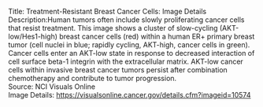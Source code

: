 Title: Treatment-Resistant Breast Cancer Cells: Image Details\
Description:Human tumors often include slowly proliferating cancer cells that resist treatment. This image shows  a cluster of slow-cycling (AKT-low/Hes1-high) breast cancer cells (red) within a human ER+ primary breast tumor (cell nuclei in blue; rapidly cycling, AKT-high, cancer cells in green). Cancer cells enter an AKT-low state in response to decreased interaction of cell surface beta-1 integrin  with the extracellular matrix. AKT-low cancer cells within invasive breast cancer tumors persist after combination chemotherapy and contribute to tumor progression.\
Source: NCI Visuals Online\
Image Details: https://visualsonline.cancer.gov/details.cfm?imageid=10574